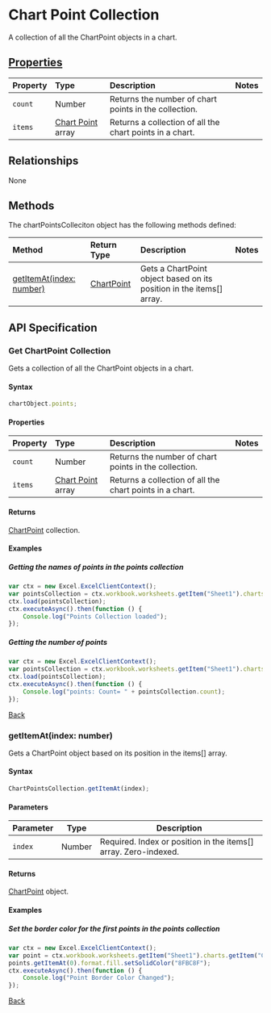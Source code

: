 # Chart Point Collection
A collection of all the ChartPoint objects in a chart. 

## [Properties](#get-chartpoint-collection)

| Property         | Type    |Description|Notes |
|:-----------------|:--------|:----------|:-----|
|`count`| Number   | Returns the number of chart points in the collection.||
|`items`| [Chart Point](chartPoint.md) array | Returns a collection of all the chart points  in a chart.| |

## Relationships

None

## Methods

The chartPointsColleciton object has the following methods defined:

| Method     | Return Type    |Description|Notes  |
|:-----------------|:--------|:----------|:------|
|[getItemAt(index: number)](#getitematindex-number)| [ChartPoint](chartPoint.md)     |Gets a ChartPoint object based on its position in the items[] array.||


## API Specification 

### Get ChartPoint Collection

Gets a collection of all the ChartPoint objects in a chart.

#### Syntax
```js
chartObject.points;	
```

#### Properties

| Property         | Type    |Description|Notes |
|:-----------------|:--------|:----------|:-----|
|`count`| Number   | Returns the number of chart points in the collection.||
|`items`| [Chart Point](chartPoint.md) array | Returns a collection of all the chart points in a chart.| ||

#### Returns

[ChartPoint](chartPoint.md) collection. 

#### Examples

##### Getting the names of points in the points collection
```js
var ctx = new Excel.ExcelClientContext();
var pointsCollection = ctx.workbook.worksheets.getItem("Sheet1").charts.getItem("Chart1").points;
ctx.load(pointsCollection);
ctx.executeAsync().then(function () {
	Console.log("Points Collection loaded");
});
```

##### Getting the number of points

```js
var ctx = new Excel.ExcelClientContext();
var pointsCollection = ctx.workbook.worksheets.getItem("Sheet1").charts.getItem("Chart1").points;
ctx.load(pointsCollection);
ctx.executeAsync().then(function () {
	Console.log("points: Count= " + pointsCollection.count);
});

```
[Back](#properties)


### getItemAt(index: number)

Gets a ChartPoint object based on its position in the items[] array. 

#### Syntax
```js
ChartPointsCollection.getItemAt(index);
```

#### Parameters

Parameter       | Type  | Description
--------------- | ------ | ------------
 `index`| Number | Required. Index or position in the items[] array. Zero-indexed.

#### Returns

[ChartPoint](chartPoint.md) object.

#### Examples

##### Set the border color for the first points in the points collection
```js
var ctx = new Excel.ExcelClientContext();
var point = ctx.workbook.worksheets.getItem("Sheet1").charts.getItem("Chart1").series.getItemAt(0).points;
points.getItemAt(0).format.fill.setSolidColor("8FBC8F");
ctx.executeAsync().then(function () {
	Console.log("Point Border Color Changed");
});
```
[Back](#methods)
